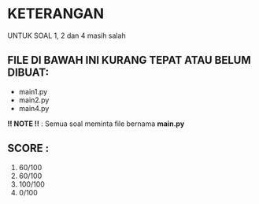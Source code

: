 # KETERANGAN

UNTUK SOAL 1, 2 dan 4 masih salah 

## FILE DI BAWAH INI KURANG TEPAT ATAU BELUM DIBUAT:

- main1.py
- main2.py
- main4.py

**!! NOTE !!** : Semua soal meminta file bernama **main.py**

## SCORE :

1. 60/100
2. 60/100
3. 100/100
4. 0/100
